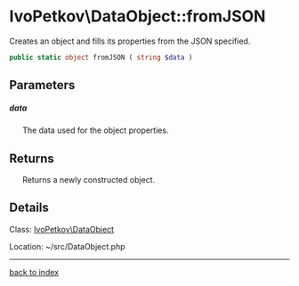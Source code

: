 # IvoPetkov\DataObject::fromJSON

Creates an object and fills its properties from the JSON specified.

```php
public static object fromJSON ( string $data )
```

## Parameters

##### data

&nbsp;&nbsp;&nbsp;&nbsp;&nbsp;&nbsp;The data used for the object properties.

## Returns

&nbsp;&nbsp;&nbsp;&nbsp;&nbsp;&nbsp;Returns a newly constructed object.

## Details

Class: [IvoPetkov\DataObject](ivopetkov.dataobject.class.md)

Location: ~/src/DataObject.php

---

[back to index](index.md)

